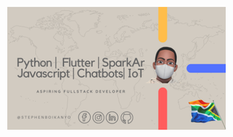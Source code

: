 ![Social banner for StephenBoikanyo](https://github.com/StephenBoikanyo/StephenBoikanyo/blob/main/assets/1.png)
